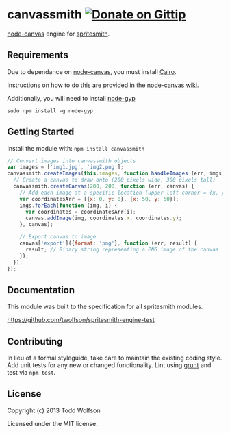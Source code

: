 # canvassmith [![Donate on Gittip](http://badgr.co/gittip/twolfson.png)](https://www.gittip.com/twolfson/)

[node-canvas][canvas] engine for [spritesmith][spritesmith].

[canvas]: https://github.com/learnboost/node-canvas
[spritesmith]: https://github.com/Ensighten/spritesmith

## Requirements
Due to dependance on [node-canvas](https://github.com/learnboost/node-canvas), you must install [Cairo](http://cairographics.org/).

Instructions on how to do this are provided in the [node-canvas wiki](https://github.com/LearnBoost/node-canvas/wiki/_pages).

Additionally, you will need to install [node-gyp](https://github.com/TooTallNate/node-gyp/)
```shell
sudo npm install -g node-gyp
```

## Getting Started
Install the module with: `npm install canvassmith`

```javascript
// Convert images into canvassmith objects
var images = ['img1.jpg', 'img2.png'];
canvassmith.createImages(this.images, function handleImages (err, imgs) {
  // Create a canvas to draw onto (200 pixels wide, 300 pixels tall)
  canvassmith.createCanvas(200, 200, function (err, canvas) {
    // Add each image at a specific location (upper left corner = {x, y})
    var coordinatesArr = [{x: 0, y: 0}, {x: 50, y: 50}];
    imgs.forEach(function (img, i) {
      var coordinates = coordinatesArr[i];
      canvas.addImage(img, coordinates.x, coordinates.y);
    }, canvas);

    // Export canvas to image
    canvas['export']({format: 'png'}, function (err, result) {
      result; // Binary string representing a PNG image of the canvas
    });
  });
});
```

## Documentation
This module was built to the specification for all spritesmith modules.

https://github.com/twolfson/spritesmith-engine-test

## Contributing
In lieu of a formal styleguide, take care to maintain the existing coding style. Add unit tests for any new or changed functionality. Lint using [grunt](https://github.com/gruntjs/grunt) and test via `npm test`.

## License
Copyright (c) 2013 Todd Wolfson

Licensed under the MIT license.